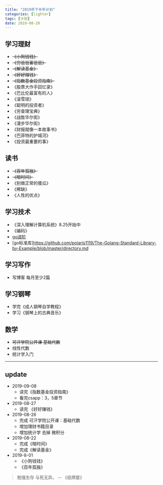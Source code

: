 ```yaml
---
title: "2019年下半年计划"
categories: [lighter]
tags: [计划]
date: 2019-08-20
---
```


## 学习理财
- ~~《小狗钱钱》~~
- ~~《穷爸爸富爸爸》~~
- ~~《解读基金》~~
- ~~《好好赚钱》~~
- ~~《指数基金投资指南》~~
- 《股票大作手回忆录》
- 《巴比伦最富有的人》
- 《滚雪球》
- 《聪明的投资者》
- 《穷查理宝典》
- 《战胜华尔街》
- 《漫步华尔街》
- 《财报就像一本故事书》
- 《巴菲特的护城河》
- 《投资最重要的事》

## 读书
- ~~《百年孤独》~~
- ~~《暗时间》~~
- 《别做正常的傻瓜》
- 《稀缺》
- 《人性的优点》

## 学习技术
- 《深入理解计算机系统》8.25开始中
- 《编码》
-  [go进阶](https://chai2010.cn/advanced-go-programming-book/ch1-basic/ch1-01-genesis.html)
-  [go标准库]https://github.com/polaris1119/The-Golang-Standard-Library-by-Example/blob/master/directory.md

## 学习写作
- 写博客 每月至少2篇

## 学习钢琴
- 学完《成人钢琴自学教程》
- 学习《钢琴上的古典音乐》

## 数学
- ~~可汗学院公开课 基础代数~~
- 线性代数
- 统计学入门

---
## update
- 2019-09-08
  - 读完《指数基金投资指南》
  - 看完csapp：3，5章节
- 2019-08-27
  - 读完 《好好赚钱》
- 2019-08-26
  - 完成 可汗学院公开课：基础代数
  - 增加理财书籍目录
  - 增加统计学 去掉 微积分
- 2019-08-22
    - 完成《暗时间》
    - 完成《解读基金》
- 2019-8-01
    - 《小狗钱钱》
    - 《百年孤独》

> 勉强生存 与死无异。 -- 《纸牌屋》
